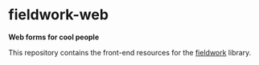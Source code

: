 fieldwork-web
=============
**Web forms for cool people**

This repository contains the front-end resources for the [fieldwork](https://github.com/jmversteeg/fieldwork) library.
